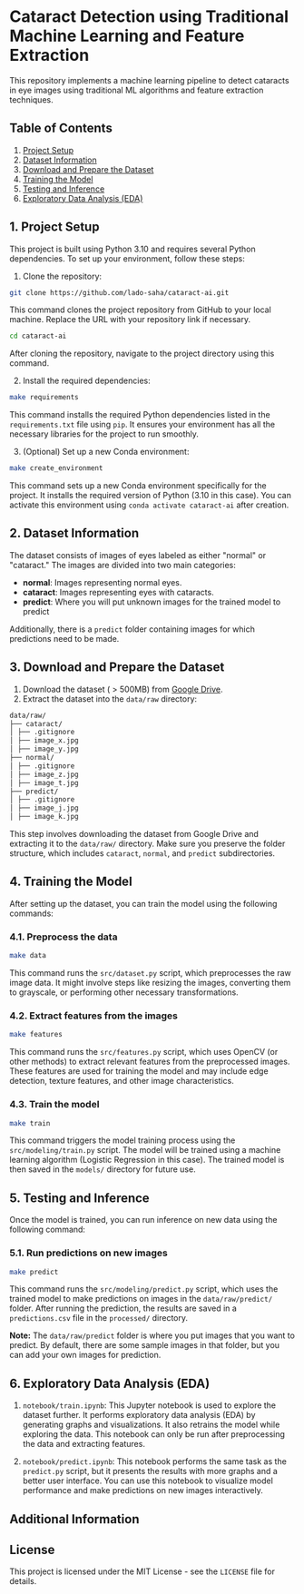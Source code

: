 # Cataract Detection using Traditional Machine Learning and Feature Extraction

This repository implements a machine learning pipeline to detect cataracts in eye images using traditional ML algorithms and feature extraction techniques.

## Table of Contents

1. [Project Setup](#1-project-setup)
2. [Dataset Information](#2-dataset-information)
3. [Download and Prepare the Dataset](#3-download-and-prepare-the-dataset)
4. [Training the Model](#4-training-the-model)
5. [Testing and Inference](#5-testing-and-inference)
6. [Exploratory Data Analysis (EDA)](#6-exploratory-data-analysis-eda)

## 1. Project Setup

This project is built using Python 3.10 and requires several Python dependencies. To set up your environment, follow these steps:

1. Clone the repository:

```bash
git clone https://github.com/lado-saha/cataract-ai.git
```

This command clones the project repository from GitHub to your local machine. Replace the URL with your repository link if necessary.

```bash
cd cataract-ai
```

After cloning the repository, navigate to the project directory using this command.

2. Install the required dependencies:

```bash
make requirements
```

This command installs the required Python dependencies listed in the `requirements.txt` file using `pip`. It ensures your environment has all the necessary libraries for the project to run smoothly.

3. (Optional) Set up a new Conda environment:

```bash
make create_environment
```

This command sets up a new Conda environment specifically for the project. It installs the required version of Python (3.10 in this case). You can activate this environment using `conda activate cataract-ai` after creation.

## 2. Dataset Information

The dataset consists of images of eyes labeled as either "normal" or "cataract." The images are divided into two main categories:

- **normal**: Images representing normal eyes.
- **cataract**: Images representing eyes with cataracts.
- **predict**: Where you will put unknown images for the trained model to predict

Additionally, there is a `predict` folder containing images for which predictions need to be made.

## 3. Download and Prepare the Dataset

1. Download the dataset ( > 500MB) from [Google Drive](https://drive.google.com/file/d/1tpfmXVen8hTN1ahOdqx4W5TPY8UqabDR/view?usp=sharing).
2. Extract the dataset into the `data/raw` directory:

```bash
data/raw/
├── cataract/
│ ├── .gitignore
│ ├── image_x.jpg
│ ├── image_y.jpg
├── normal/
│ ├── .gitignore
│ ├── image_z.jpg
│ ├── image_t.jpg
├── predict/
│ ├── .gitignore
│ ├── image_j.jpg
│ ├── image_k.jpg
```

This step involves downloading the dataset from Google Drive and extracting it to the `data/raw/` directory. Make sure you preserve the folder structure, which includes `cataract`, `normal`, and `predict` subdirectories.

## 4. Training the Model

After setting up the dataset, you can train the model using the following commands:

### 4.1. Preprocess the data

```bash
make data
```

This command runs the `src/dataset.py` script, which preprocesses the raw image data. It might involve steps like resizing the images, converting them to grayscale, or performing other necessary transformations.

### 4.2. Extract features from the images

```bash
make features
```

This command runs the `src/features.py` script, which uses OpenCV (or other methods) to extract relevant features from the preprocessed images. These features are used for training the model and may include edge detection, texture features, and other image characteristics.

### 4.3. Train the model

```bash
make train
```

This command triggers the model training process using the `src/modeling/train.py` script. The model will be trained using a machine learning algorithm (Logistic Regression in this case). The trained model is then saved in the `models/` directory for future use.

## 5. Testing and Inference

Once the model is trained, you can run inference on new data using the following command:

### 5.1. Run predictions on new images

```bash
make predict
```

This command runs the `src/modeling/predict.py` script, which uses the trained model to make predictions on images in the `data/raw/predict/` folder. After running the prediction, the results are saved in a `predictions.csv` file in the `processed/` directory.

**Note:** The `data/raw/predict` folder is where you put images that you want to predict. By default, there are some sample images in that folder, but you can add your own images for prediction.

## 6. Exploratory Data Analysis (EDA)

1. `notebook/train.ipynb`: This Jupyter notebook is used to explore the dataset further. It performs exploratory data analysis (EDA) by generating graphs and visualizations. It also retrains the model while exploring the data. This notebook can only be run after preprocessing the data and extracting features.

2. `notebook/predict.ipynb`: This notebook performs the same task as the `predict.py` script, but it presents the results with more graphs and a better user interface. You can use this notebook to visualize model performance and make predictions on new images interactively.

## Additional Information

## License

This project is licensed under the MIT License - see the `LICENSE` file for details.
